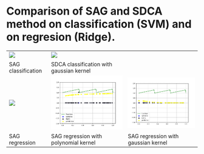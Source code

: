 # Comparison of SAG and SDCA method on classification (SVM) and on regresion (Ridge).

<table style="width:100%; table-layout:fixed;">
	<tr>
		<td><img width="400px" src="gif/sag_classification.gif"></td>
		<td><img width="400px" src="gif/sdca_classification_gaussian.gif"></td>
	</tr>
	<tr>
		<td>SAG classification</td>
		<td>SDCA classification with gaussian kernel</td>
	</tr>
	<tr>
		<td><img width="400px" src="gif/sag_regression.gif"></td>
		<td><img width="400px" src="gif/sdca_regression_poly.gif"></td>
		<td><img width="400px" src="gif/sdca_regression_gaussian.gif"></td>
	</tr>
	<tr>
		<td>SAG regression</td>
		<td>SAG regression with polynomial kernel</td>
		<td>SAG regression with gaussian kernel</td>
	</tr>
</table>